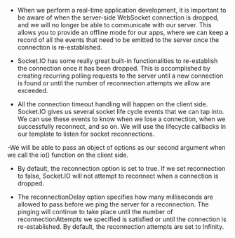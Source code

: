 - When we perform a real-time application development, it is important to be aware of when the server-side WebSocket connection is dropped, and we will no longer be able to communicate with our server. This allows you to provide an offline mode for our apps, where we can keep a record of all the events that need to be emitted to the server once the connection is re-established.

- Socket.IO has some really great built-in functionalities to re-establish the connection once it has been dropped. This is accomplished by creating recurring polling requests to the server until a new connection is found or until the number of reconnection attempts we allow are exceeded.

- All the connection timeout handling will happen on the client side. Socket.IO gives us several socket life cycle events that we can tap into. We can use these events to know when we lose a connection, when we successfully reconnect, and so on. We will use the lifecycle callbacks in our template to listen for socket reconnections.

-We will be able to pass an object of options as our second argument when we call the io() function on the client side.

- By default, the reconnection option is set to true. If we set reconnection to false, Socket.IO will not attempt to reconnect when a connection is dropped.

- The reconnectionDelay option specifies how many milliseconds are allowed to pass before we ping the server for a reconnection. The pinging will continue to take place until the number of reconnectionAttempts we specified is satisfied or until the connection is re-established. By default, the reconnection attempts are set to Infinity.
